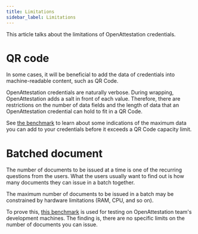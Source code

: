 ```yaml
---
title: Limitations
sidebar_label: Limitations
---
```


This article talks about the limitations of OpenAttestation credentials.

# QR code

In some cases, it will be beneficial to add the data of credentials into machine-readable content, such as QR Code.

OpenAttestation credentials are naturally verbose. During wrapping, OpenAttestation adds a salt in front of each value. Therefore, there are restrictions on the number of data fields and the length of data that an OpenAttestation credential can hold to fit in a QR Code.

See [the benchmark](https://github.com/Open-Attestation/open-attestation/tree/master/benchmarks/qr-code) to learn about some indications of the maximum data you can add to your credentials before it exceeds a QR Code capacity limit.

# Batched document

The number of documents to be issued at a time is one of the recurring questions from the users. What the users usually want to find out is how many documents they can issue in a batch together.

The maximum number of documents to be issued in a batch may be constrained by hardware limitations (RAM, CPU, and so on).

To prove this, [this benchmark](https://github.com/Open-Attestation/open-attestation-cli/tree/master/performance-tests) is used for testing on OpenAttestation team's development machines. The finding is, there are no specific limits on the number of documents you can issue.
